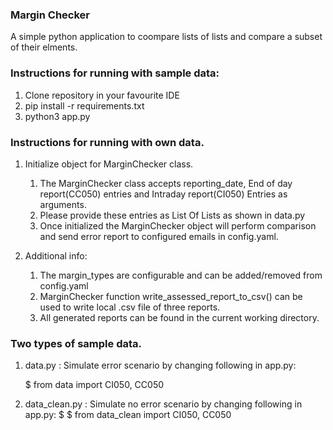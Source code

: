 ### Margin Checker
A simple python application to coompare lists of lists and compare a subset of their elments.

### Instructions for running with sample data:
1) Clone repository in your favourite IDE
2) pip install -r requirements.txt
3) python3 app.py

### Instructions for running with own data.
1) Initialize object for MarginChecker class.
    1) The MarginChecker class accepts reporting_date, End of day report(CC050) entries and Intraday report(CI050) Entries as arguments.
    2) Please provide these entries as List Of Lists as shown in data.py
    3) Once initialized the MarginChecker object will perform comparison and send error report to configured emails in config.yaml.
 
 2) Additional info:
    1) The margin_types are configurable and can be added/removed from config.yaml
    2) MarginChecker function write_assessed_report_to_csv() can be used to write local .csv file of three reports.
    3) All generated reports can be found in the current working directory.
    
 ### Two types of sample data.
 1) data.py : Simulate error scenario by changing following in app.py:
 
    $ from data import CI050, CC050
 
 2) data_clean.py : Simulate no error scenario by changing following in app.py:
    $ $ from data_clean import CI050, CC050
 




